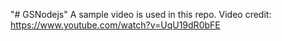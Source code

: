 "# GSNodejs" 
A sample video is used in this repo.
Video credit: https://www.youtube.com/watch?v=UqU19dR0bFE
